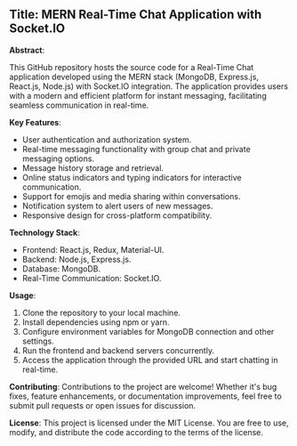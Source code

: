 ## Title: MERN Real-Time Chat Application with Socket.IO

**Abstract**:

This GitHub repository hosts the source code for a Real-Time Chat application developed using the MERN stack (MongoDB, Express.js, React.js, Node.js) with Socket.IO integration. The application provides users with a modern and efficient platform for instant messaging, facilitating seamless communication in real-time.

**Key Features**:
- User authentication and authorization system.
- Real-time messaging functionality with group chat and private messaging options.
- Message history storage and retrieval.
- Online status indicators and typing indicators for interactive communication.
- Support for emojis and media sharing within conversations.
- Notification system to alert users of new messages.
- Responsive design for cross-platform compatibility.

**Technology Stack**:
- Frontend: React.js, Redux, Material-UI.
- Backend: Node.js, Express.js.
- Database: MongoDB.
- Real-Time Communication: Socket.IO.

**Usage**:
1. Clone the repository to your local machine.
2. Install dependencies using npm or yarn.
3. Configure environment variables for MongoDB connection and other settings.
4. Run the frontend and backend servers concurrently.
5. Access the application through the provided URL and start chatting in real-time.

**Contributing**:
Contributions to the project are welcome! Whether it's bug fixes, feature enhancements, or documentation improvements, feel free to submit pull requests or open issues for discussion.

**License**:
This project is licensed under the MIT License. You are free to use, modify, and distribute the code according to the terms of the license.
